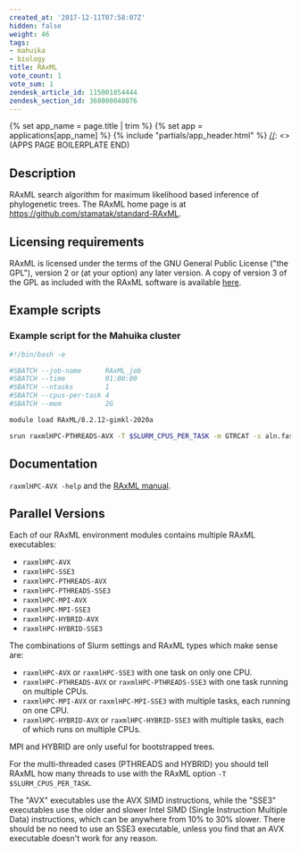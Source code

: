 ```yaml
---
created_at: '2017-12-11T07:58:07Z'
hidden: false
weight: 46
tags:
- mahuika
- biology
title: RAxML
vote_count: 1
vote_sum: 1
zendesk_article_id: 115001854444
zendesk_section_id: 360000040076
---
```



[//]: <> (APPS PAGE BOILERPLATE START)
{% set app_name = page.title | trim %}
{% set app = applications[app_name] %}
{% include "partials/app_header.html" %}
[//]: <> (APPS PAGE BOILERPLATE END)

## Description

RAxML search algorithm for maximum likelihood based inference of
phylogenetic trees. The RAxML home page is at
<https://github.com/stamatak/standard-RAxML>.

## Licensing requirements

RAxML is licensed under the terms of the GNU General Public License
("the GPL"), version 2 or (at your option) any later version. A copy of
version 3 of the GPL as included with the RAxML software is available
[here](https://github.com/stamatak/standard-RAxML/blob/master/gpl-3.0.txt).

## Example scripts

### Example script for the Mahuika cluster

``` bash
#!/bin/bash -e

#SBATCH --job-name      RAxML_job
#SBATCH --time          01:00:00
#SBATCH --ntasks        1
#SBATCH --cpus-per-task 4
#SBATCH --mem           2G

module load RAxML/8.2.12-gimkl-2020a

srun raxmlHPC-PTHREADS-AVX -T $SLURM_CPUS_PER_TASK -m GTRCAT -s aln.fasta -n tree.out
```

## Documentation

`raxmlHPC-AVX -help` and the [RAxML
manual](https://github.com/stamatak/standard-RAxML/tree/master/manual).

## Parallel Versions

Each of our RAxML environment modules contains multiple RAxML
executables:

- `raxmlHPC-AVX`
- `raxmlHPC-SSE3`
- `raxmlHPC-PTHREADS-AVX`
- `raxmlHPC-PTHREADS-SSE3`
- `raxmlHPC-MPI-AVX`
- `raxmlHPC-MPI-SSE3`
- `raxmlHPC-HYBRID-AVX`
- `raxmlHPC-HYBRID-SSE3`

The combinations of Slurm settings and RAxML types which make sense are:

- `raxmlHPC-AVX` or `raxmlHPC-SSE3` with one task on only one CPU.
- `raxmlHPC-PTHREADS-AVX` or `raxmlHPC-PTHREADS-SSE3` with one task
    running on multiple CPUs.
- `raxmlHPC-MPI-AVX` or `raxmlHPC-MPI-SSE3` with multiple tasks, each
    running on one CPU.
- `raxmlHPC-HYBRID-AVX` or `raxmlHPC-HYBRID-SSE3` with multiple tasks,
    each of which runs on multiple CPUs.

MPI and HYBRID are only useful for bootstrapped trees.

For the multi-threaded cases (PTHREADS and HYBRID) you should tell RAxML
how many threads to use with the RAxML option `-T $SLURM_CPUS_PER_TASK`.

The "AVX" executables use the AVX SIMD instructions, while the "SSE3"
executables use the older and slower Intel SIMD (Single Instruction
Multiple Data) instructions, which can be anywhere from 10% to 30%
slower. There should be no need to use an SSE3 executable, unless you
find that an AVX executable doesn't work for any reason.